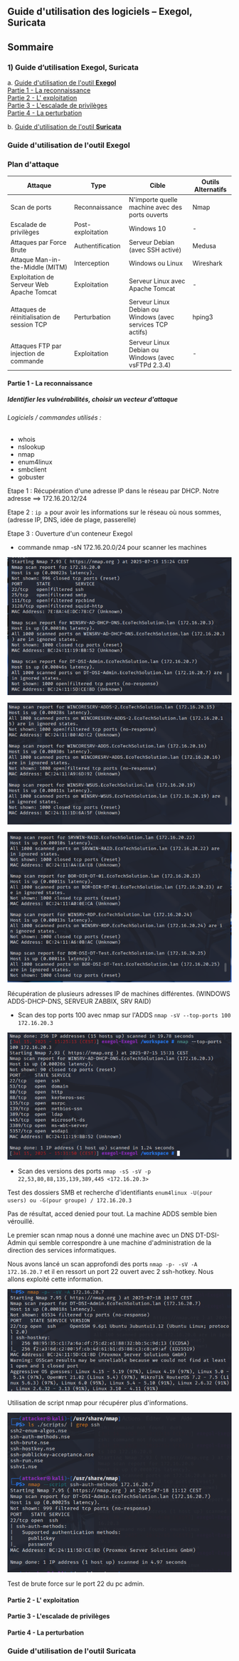 ## Guide d'utilisation des logiciels – Exegol, Suricata  
  
## Sommaire  
### 1) Guide d’utilisation Exegol, Suricata  
a. [Guide d'utilisation  de l'outil **Exegol**](#exegol)  
    [ Partie 1 - La reconnaissance ](exegol_reconnaissance)  
    [ Partie 2 - L' exploitation ](exegol_exploitation)  
    [ Partie 3 - L'escalade de privilèges ](exegol_privileges)  
    [ Partie 4 - La perturbation ](exegol_perturbation)  
    
  

b. [Guide d'utilisation de l'outil **Suricata**](#suricata)  
  


### Guide d'utilisation  de l'outil **Exegol**  
<span id="exegol"/><span>   
  
### Plan d'attaque

  | Attaque                                     | Type              | Cible                                                      | Outils Alternatifs |
| ------------------------------------------- | ----------------- | ---------------------------------------------------------- | ------------------ |
| Scan de ports                               | Reconnaissance    | N'importe quelle machine avec des ports ouverts            | Nmap               |
| Escalade de privilèges                      | Post-exploitation | Windows 10                                                 | -                  |
| Attaques par Force Brute                    | Authentification  | Serveur Debian (avec SSH activé)                           | Medusa             |
| Attaque Man-in-the-Middle (MITM)            | Interception      | Windows ou Linux                                           | Wireshark          |
| Exploitation de Serveur Web Apache Tomcat   | Exploitation      | Serveur Linux avec Apache Tomcat                           | -                  |
| Attaques de réinitialisation de session TCP | Perturbation      | Serveur Linux Debian ou Windows (avec services TCP actifs) | hping3             |
| Attaques FTP par injection de commande      | Exploitation      | Serveur Linux Debian ou Windows (avec vsFTPd 2.3.4)        | -                  |

#### Partie 1 - La reconnaissance  
<span id="exegol_reconnaissance"/><span>  

##### Identifier les vulnérabilités, choisir un vecteur d'attaque
###### Logiciels / commandes utilisés :
- whois
- nslookup
- nmap
- enum4linux
- smbclient
- gobuster

Etape 1 :
Récupération d'une adresse IP dans le réseau par DHCP.
Notre adresse ==> 172.16.20.12/24

Etape 2 :
`ip a` pour avoir les informations sur le réseau où nous sommes, (adresse IP, DNS, idée de plage, passerelle)

Etape 3 :
Ouverture d'un conteneur Exegol

- commande nmap -sN 172.16.20.0/24 pour scanner les machines

![](/S10/Ressources/Attaque/01_nmap_sN.png)  

![](/S10/Ressources/Attaque/02_nmap_sN.png)  

![](/S10/Ressources/Attaque/03_nmap_sN.png)  


Récupération de plusieurs adresses IP de machines différentes. (WINDOWS ADDS-DHCP-DNS, SERVEUR ZABBIX, SRV RAID)

- Scan des top ports 100 avec nmap sur l'ADDS
`nmap -sV --top-ports 100 172.16.20.3`

![](/S10/Ressources/Attaque/01_nmap--top-ports_ADDS.png)



- Scan des versions des ports 
`nmap -sS -sV -p 22,53,80,88,135,139,389,445 <172.16.20.3>`

Test des dossiers SMB et recherche d'identifiants
`enum4linux -U(pour users) ou -G(pour groupe) / 172.16.20.3`

Pas de résultat, acced denied pour tout. La machine ADDS semble bien vérouillé.

Le premier scan nmap nous a donné une machine avec un DNS DT-DSI-Admin qui semble correspondre à une machine d'administration de la direction des services informatiques.

Nous avons lancé un scan approfondi des ports `nmap -p- -sV -A 172.16.20.7` et il en ressort un port 22 ouvert avec 2 ssh-hotkey. Nous allons exploité cette information.

![](/S10/Ressources/Attaque/01_scan_pc_admin.png)  

Utilisation de script nmap pour récupérer plus d'informations.

![](/S10/Ressources/Attaque/02_scriptssh.png)  

Test de brute force sur le port 22 du pc admin.


#### Partie 2 - L' exploitation  
<span id="exegol_exploitation"/><span>  
  

#### Partie 3 - L'escalade de privilèges  
<span id="exegol_privileges"/><span>  
  

#### Partie 4 - La perturbation  
<span id="exegol_perturbation"/><span>  
  
  
  
  

### Guide d'utilisation  de l'outil **Suricata**  
<span id="suricata"/><span>   
